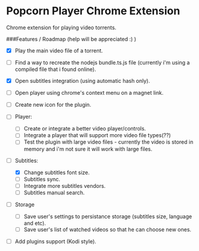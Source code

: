 # Popcorn Player Chrome Extension

Chrome extension for playing video torrents.

###Features / Roadmap (help will be appreciated :) )
- [x] Play the main video file of a torrent.
- [ ] Find a way to recreate the nodejs bundle.ts.js file (currently i'm using a compiled file that i found online).
- [x] Open subtitles integration (using automatic hash only).
- [ ] Open player using chrome's context menu on a magnet link.
- [ ] Create new icon for the plugin.
- [ ] Player:
  - [ ] Create or integrate a better video player/controls.
  - [ ] Integrate a player that will support more video file types(??)
  - [ ] Test the plugin with large video files - currently the video is stored in memory and i'm not sure it will work with large files.
- [ ] Subtitles:
  - [x] Change subtitles font size.  
  - [ ] Subtitles sync.
  - [ ] Integrate more subtitles vendors.
  - [ ] Subtitles manual search.
- [ ] Storage
  - [ ] Save user's settings to persistance storage (subtitles size, language and etc).
  - [ ] Save user's list of watched videos so that he can choose new ones.
- [ ] Add plugins support (Kodi style).

